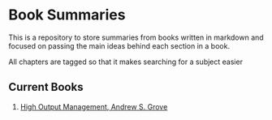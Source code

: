 # Book Summaries

This is a repository to store summaries from books written in markdown and focused on passing the main ideas behind each section in a book.

All chapters are tagged so that it makes searching for a subject easier

## Current Books

1. [High Output Management, Andrew S. Grove](./high-output-management/high-output-management.md)
